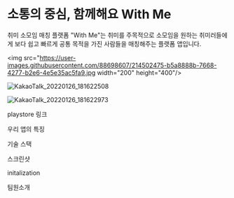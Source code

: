 # 소통의 중심, 함께해요 With Me

취미 소모임 매칭 플랫폼 "With Me"는 
취미를 주목적으로 소모임을 원하는 취미러들에게
보다 쉽고 빠르게 공통 목적을 가진 사람들을 
매칭해주는 플랫폼 앱입니다. 

<img src="https://user-images.githubusercontent.com/88698607/214502475-b5a8888b-7668-4277-b2e6-4e5e35ac5fa9.jpg width="200" height="400"/>

![KakaoTalk_20220126_181622508](https://user-images.githubusercontent.com/88698607/214502475-b5a8888b-7668-4277-b2e6-4e5e35ac5fa9.jpg)

![KakaoTalk_20220126_181622973](https://user-images.githubusercontent.com/88698607/214502584-9598da83-21b0-4a76-96a8-aa6291495763.jpg)

playstore 링크

우리 앱의 특징

기술 스택

스크린샷

initalization

팀원소개



